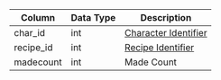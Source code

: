 | Column    | Data Type | Description                               |
| --------- | --------- | ----------------------------------------- |
| char_id   | int       | [Character Identifier](character_data.md) |
| recipe_id | int       | [Recipe Identifier](tradeskill_recipe.md) |
| madecount | int       | Made Count                                |